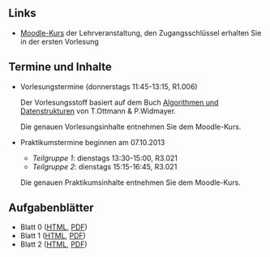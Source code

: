 ## Links

-   [Moodle-Kurs](https://moodle.hm.edu/course/view.php?id=5450) der Lehrveranstaltung,
    den Zugangsschlüssel erhalten Sie in der ersten Vorlesung

## Termine und Inhalte

-   Vorlesungstermine (donnerstags 11:45-13:15, R1.006)

    Der Vorlesungsstoff basiert auf dem Buch [Algorithmen und Datenstrukturen](http://link.springer.com/book/10.1007/978-3-8274-2804-2/page/1) von T.Ottmann & P.Widmayer.

    Die genauen Vorlesungsinhalte entnehmen Sie dem Moodle-Kurs.

-   Praktikumstermine beginnen am 07.10.2013

    -   *Teilgruppe 1*: dienstags 13:30-15:00, R3.021
    -   *Teilgruppe 2*: dienstags 15:15-16:45, R3.021

    Die genauen Praktikumsinhalte entnehmen Sie dem Moodle-Kurs.

## Aufgabenblätter

-   Blatt 0 ([HTML](/docs/lectures/algdat/html/Blatt00.html),
             [PDF](/docs/lectures/algdat/pdf/Blatt00.pdf))
-   Blatt 1 ([HTML](/docs/lectures/algdat/html/Blatt01.html),
             [PDF](/docs/lectures/algdat/pdf/Blatt01.pdf))
-   Blatt 2 ([HTML](/docs/lectures/algdat/html/Blatt02.html),
             [PDF](/docs/lectures/algdat/pdf/Blatt02.pdf))
